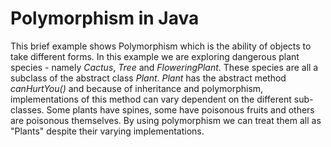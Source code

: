 # Polymorphism in Java
This brief example shows Polymorphism which is the ability of objects to take different forms. In this example we are exploring dangerous plant species - namely _Cactus_, _Tree_ and _FloweringPlant_. These species are all a subclass of the abstract class _Plant_. _Plant_ has the abstract method *canHurtYou()* and because of inheritance and polymorphism, implementations of this method can vary dependent on the different sub-classes. Some plants have spines, some have poisonous fruits and others are poisonous themselves. By using polymorphism we can treat them all as "Plants" despite their varying implementations.


